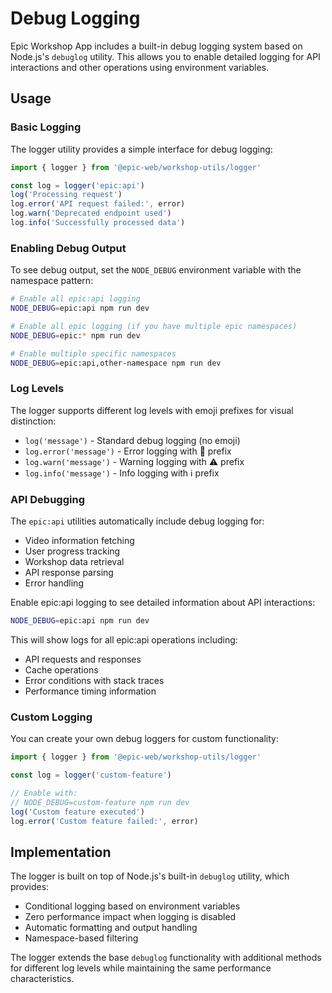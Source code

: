 # Debug Logging

Epic Workshop App includes a built-in debug logging system based on Node.js's `debuglog` utility. This allows you to enable detailed logging for API interactions and other operations using environment variables.

## Usage

### Basic Logging

The logger utility provides a simple interface for debug logging:

```typescript
import { logger } from '@epic-web/workshop-utils/logger'

const log = logger('epic:api')
log('Processing request')
log.error('API request failed:', error)
log.warn('Deprecated endpoint used')
log.info('Successfully processed data')
```

### Enabling Debug Output

To see debug output, set the `NODE_DEBUG` environment variable with the namespace pattern:

```bash
# Enable all epic:api logging
NODE_DEBUG=epic:api npm run dev

# Enable all epic logging (if you have multiple epic namespaces)
NODE_DEBUG=epic:* npm run dev

# Enable multiple specific namespaces
NODE_DEBUG=epic:api,other-namespace npm run dev
```

### Log Levels

The logger supports different log levels with emoji prefixes for visual distinction:

- `log('message')` - Standard debug logging (no emoji)
- `log.error('message')` - Error logging with 🚨 prefix
- `log.warn('message')` - Warning logging with ⚠️ prefix  
- `log.info('message')` - Info logging with ℹ️ prefix

### API Debugging

The `epic:api` utilities automatically include debug logging for:

- Video information fetching
- User progress tracking
- Workshop data retrieval
- API response parsing
- Error handling

Enable epic:api logging to see detailed information about API interactions:

```bash
NODE_DEBUG=epic:api npm run dev
```

This will show logs for all epic:api operations including:
- API requests and responses
- Cache operations
- Error conditions with stack traces
- Performance timing information

### Custom Logging

You can create your own debug loggers for custom functionality:

```typescript
import { logger } from '@epic-web/workshop-utils/logger'

const log = logger('custom-feature')

// Enable with:
// NODE_DEBUG=custom-feature npm run dev
log('Custom feature executed')
log.error('Custom feature failed:', error)
```

## Implementation

The logger is built on top of Node.js's built-in `debuglog` utility, which provides:

- Conditional logging based on environment variables
- Zero performance impact when logging is disabled
- Automatic formatting and output handling
- Namespace-based filtering

The logger extends the base `debuglog` functionality with additional methods for different log levels while maintaining the same performance characteristics.